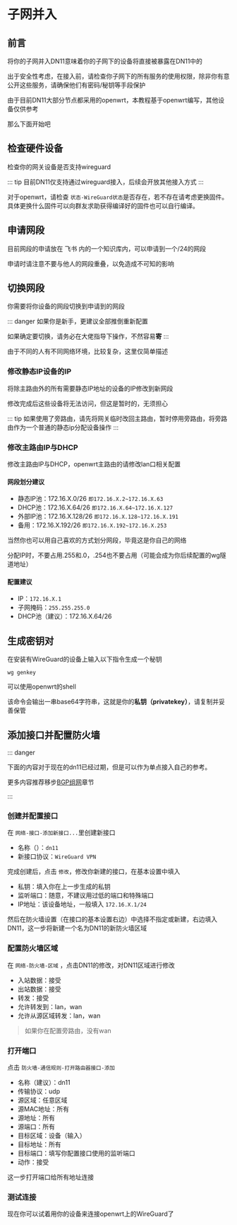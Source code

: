 # 子网并入

## 前言

将你的子网并入DN11意味着你的子网下的设备将直接被暴露在DN11中的

出于安全性考虑，在接入前，请检查你子网下的所有服务的使用权限，除非你有意公开这些服务，请确保他们有密码/秘钥等手段保护

由于目前DN11大部分节点都采用的openwrt，本教程基于openwrt编写，其他设备仅供参考

那么下面开始吧

## 检查硬件设备

检查你的网关设备是否支持wireguard

::: tip
目前DN11仅支持通过wireguard接入，后续会开放其他接入方式
:::

对于openwrt，请检查 `状态-WireGuard状态`是否存在，若不存在请考虑更换固件。具体更换什么固件可以向群友求助获得编译好的固件也可以自行编译。

## 申请网段

目前网段的申请放在 飞书 内的一个知识库内，可以申请到一个/24的网段

申请时请注意不要与他人的网段重叠，以免造成不可知的影响

## 切换网段

你需要将你设备的网段切换到申请到的网段

::: danger
如果你是新手，更建议全部推倒重新配置

如果确定要切换，请务必在大佬指导下操作，不然容易**寄**
:::

由于不同的人有不同网络环境，比较复杂，这里仅简单描述

### 修改静态IP设备的IP

将除主路由外的所有需要静态IP地址的设备的IP修改到新网段

修改完成后这些设备将无法访问，但这是暂时的，无须担心

::: tip
如果使用了旁路由，请先将网关临时改回主路由，暂时停用旁路由，将旁路由作为一个普通的静态ip分配设备操作
:::

### 修改主路由IP与DHCP

修改主路由IP与DHCP，openwrt主路由的请修改lan口相关配置

#### 网段划分建议

- 静态IP池：172.16.X.0/26  `即172.16.X.2~172.16.X.63`
- DHCP池：172.16.X.64/26   `即172.16.X.64~172.16.X.127`
- 外部IP池：172.16.X.128/26  `即172.16.X.128~172.16.X.191`
- 备用：172.16.X.192/26     `即172.16.X.192~172.16.X.253`

当然你也可以用自己喜欢的方式划分网段，毕竟这是你自己的网络

分配IP时，不要占用.255和.0，.254也不要占用（可能会成为你后续配置的wg隧道地址）

#### 配置建议

- IP：`172.16.X.1`
- 子网掩码：`255.255.255.0`
- DHCP池（建议）：172.16.X.64/26

## 生成密钥对

在安装有WireGuard的设备上输入以下指令生成一个秘钥

`wg genkey`

可以使用openwrt的shell

该命令会输出一串base64字符串，这就是你的**私钥（privatekey）**，请复制并妥善保管

## 添加接口并配置防火墙

::: danger

下面的内容对于现在的dn11已经过期，但是可以作为单点接入自己的参考。

更多内容推荐移步[BGP组网](/connect/bgp)章节

:::

### 创建并配置接口

在 `网络-接口-添加新接口...`里创建新接口

- 名称（）：`dn11`
- 新接口协议：`WireGuard VPN`

完成创建后，点击 `修改`，修改你新建的接口，在基本设置中填入

- 私钥：填入你在上一步生成的私钥
- 监听端口：随意，不建议用过低的端口和特殊端口
- IP地址：该设备地址，一般填入 `172.16.X.1/24`

然后在防火墙设置（在接口的基本设置右边）中选择不指定或新建，右边填入DN11，这一步将新建一个名为DN11的新防火墙区域

### 配置防火墙区域

在 `网络-防火墙-区域` ，点击DN11的修改，对DN11区域进行修改

- 入站数据：接受
- 出站数据：接受
- 转发：接受
- 允许转发到：lan，wan
- 允许从源区域转发：lan，wan

> 如果你在配置旁路由，没有wan

### 打开端口

点击 `防火墙-通信规则-打开路由器接口-添加`

- 名称（建议）：dn11
- 传输协议：udp
- 源区域：任意区域
- 源MAC地址：所有
- 源地址：所有
- 源端口：所有
- 目标区域：设备（输入）
- 目标地址：所有
- 目标端口：填写你配置接口使用的监听端口
- 动作：接受

这一步打开端口给所有地址连接

### 测试连接

现在你可以试着用你的设备来连接openwrt上的WireGuard了
